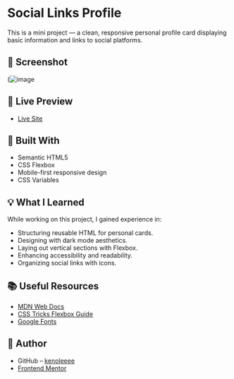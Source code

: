 # Social Links Profile

This is a mini project — a clean, responsive personal profile card displaying basic information and links to social platforms.

## 📸 Screenshot

(![image](https://github.com/user-attachments/assets/c60bc815-b387-4c3d-833e-0efe75abc2d1)

## 🔗 Live Preview

- [Live Site](https://kenoleeee.github.io/social-links-profile-main/)

## 🔧 Built With

- Semantic HTML5
- CSS Flexbox
- Mobile-first responsive design
- CSS Variables

## 💡 What I Learned

While working on this project, I gained experience in:

- Structuring reusable HTML for personal cards.
- Designing with dark mode aesthetics.
- Laying out vertical sections with Flexbox.
- Enhancing accessibility and readability.
- Organizing social links with icons.

## 📚 Useful Resources

- [MDN Web Docs](https://developer.mozilla.org/)
- [CSS Tricks Flexbox Guide](https://css-tricks.com/snippets/css/a-guide-to-flexbox/)
- [Google Fonts](https://fonts.google.com/)

## 👤 Author

- GitHub – [kenoleeee](https://github.com/kenoleeee)
- [Frontend Mentor](https://www.frontendmentor.io)
